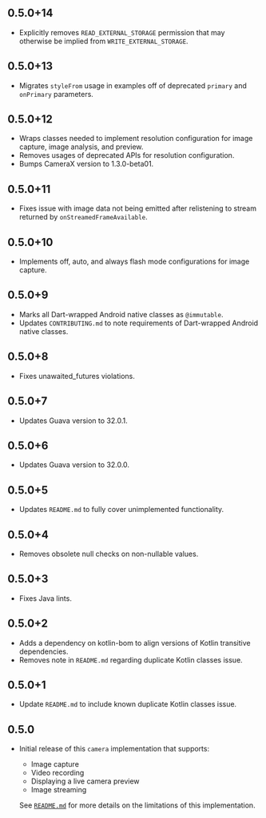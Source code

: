 ## 0.5.0+14

* Explicitly removes `READ_EXTERNAL_STORAGE` permission that may otherwise be implied from `WRITE_EXTERNAL_STORAGE`.

## 0.5.0+13

* Migrates `styleFrom` usage in examples off of deprecated `primary` and `onPrimary` parameters.

## 0.5.0+12

* Wraps classes needed to implement resolution configuration for image capture, image analysis, and preview.
* Removes usages of deprecated APIs for resolution configuration.
* Bumps CameraX version to 1.3.0-beta01.

## 0.5.0+11

* Fixes issue with image data not being emitted after relistening to stream returned by `onStreamedFrameAvailable`.

## 0.5.0+10

* Implements off, auto, and always flash mode configurations for image capture.

## 0.5.0+9

* Marks all Dart-wrapped Android native classes as `@immutable`.
* Updates `CONTRIBUTING.md` to note requirements of Dart-wrapped Android native classes.

## 0.5.0+8

* Fixes unawaited_futures violations.

## 0.5.0+7

* Updates Guava version to 32.0.1.

## 0.5.0+6

* Updates Guava version to 32.0.0.

## 0.5.0+5

* Updates `README.md` to fully cover unimplemented functionality.

## 0.5.0+4

* Removes obsolete null checks on non-nullable values.

## 0.5.0+3

* Fixes Java lints.

## 0.5.0+2

* Adds a dependency on kotlin-bom to align versions of Kotlin transitive dependencies.
* Removes note in `README.md` regarding duplicate Kotlin classes issue.

## 0.5.0+1

* Update `README.md` to include known duplicate Kotlin classes issue.

## 0.5.0

* Initial release of this `camera` implementation that supports:
    * Image capture
    * Video recording
    * Displaying a live camera preview
    * Image streaming

  See [`README.md`](README.md) for more details on the limitations of this implementation.
